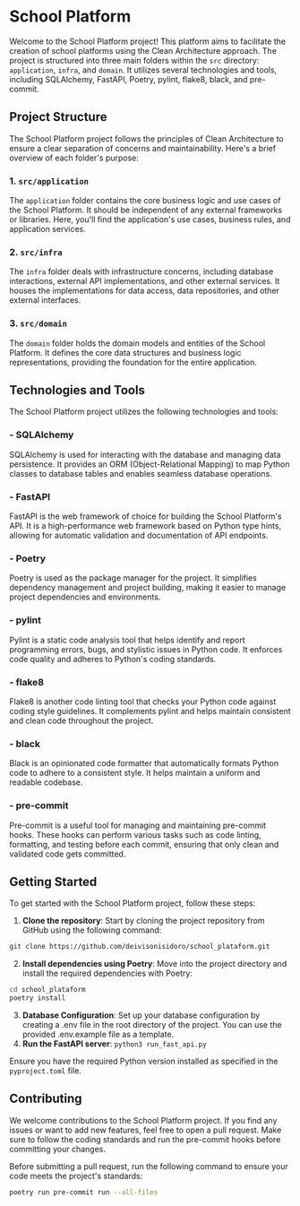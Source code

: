 # School Platform

Welcome to the School Platform project! This platform aims to facilitate the creation of school platforms using the Clean Architecture approach. The project is structured into three main folders within the `src` directory: `application`, `infra`, and `domain`. It utilizes several technologies and tools, including SQLAlchemy, FastAPI, Poetry, pylint, flake8, black, and pre-commit.

## Project Structure

The School Platform project follows the principles of Clean Architecture to ensure a clear separation of concerns and maintainability. Here's a brief overview of each folder's purpose:

### 1. `src/application`

The `application` folder contains the core business logic and use cases of the School Platform. It should be independent of any external frameworks or libraries. Here, you'll find the application's use cases, business rules, and application services.

### 2. `src/infra`

The `infra` folder deals with infrastructure concerns, including database interactions, external API implementations, and other external services. It houses the implementations for data access, data repositories, and other external interfaces.

### 3. `src/domain`

The `domain` folder holds the domain models and entities of the School Platform. It defines the core data structures and business logic representations, providing the foundation for the entire application.

## Technologies and Tools

The School Platform project utilizes the following technologies and tools:

### - SQLAlchemy

SQLAlchemy is used for interacting with the database and managing data persistence. It provides an ORM (Object-Relational Mapping) to map Python classes to database tables and enables seamless database operations.

### - FastAPI

FastAPI is the web framework of choice for building the School Platform's API. It is a high-performance web framework based on Python type hints, allowing for automatic validation and documentation of API endpoints.

### - Poetry

Poetry is used as the package manager for the project. It simplifies dependency management and project building, making it easier to manage project dependencies and environments.

### - pylint

Pylint is a static code analysis tool that helps identify and report programming errors, bugs, and stylistic issues in Python code. It enforces code quality and adheres to Python's coding standards.

### - flake8

Flake8 is another code linting tool that checks your Python code against coding style guidelines. It complements pylint and helps maintain consistent and clean code throughout the project.

### - black

Black is an opinionated code formatter that automatically formats Python code to adhere to a consistent style. It helps maintain a uniform and readable codebase.

### - pre-commit

Pre-commit is a useful tool for managing and maintaining pre-commit hooks. These hooks can perform various tasks such as code linting, formatting, and testing before each commit, ensuring that only clean and validated code gets committed.

## Getting Started

To get started with the School Platform project, follow these steps:

1. **Clone the repository**: Start by cloning the project repository from GitHub using the following command:

```bash
git clone https://github.com/deivisonisidoro/school_plataform.git
```
2. **Install dependencies using Poetry**: Move into the project directory and install the required dependencies with Poetry:
```bash
cd school_plataform
poetry install
 ```
3. **Database Configuration**: Set up your database configuration by creating a .env file in the root directory of the project. You can use the provided .env.example file as a template.
4. **Run the FastAPI server**: `python3 run_fast_api.py`

Ensure you have the required Python version installed as specified in the `pyproject.toml` file.

## Contributing

We welcome contributions to the School Platform project. If you find any issues or want to add new features, feel free to open a pull request. Make sure to follow the coding standards and run the pre-commit hooks before committing your changes.

Before submitting a pull request, run the following command to ensure your code meets the project's standards:
```bash
poetry run pre-commit run --all-files
 ```

